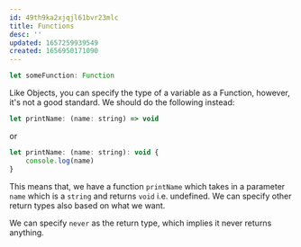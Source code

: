 ```yaml
---
id: 49th9ka2xjqjl61bvr23mlc
title: Functions
desc: ''
updated: 1657259939549
created: 1656950171090
---
```


```js
let someFunction: Function
```

Like Objects, you can specify the type of a variable as a Function, however, it's not a good standard. We should do the following instead:

```js
let printName: (name: string) => void
```

or

```js
let printName: (name: string): void {
    console.log(name)
}
```

This means that, we have a function `printName` which takes in a parameter `name` which is a `string` and returns `void` i.e. undefined. We can specify other return types also based on what we want.

We can specify `never` as the return type, which implies it never returns anything.
